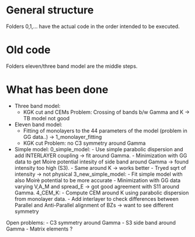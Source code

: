 # General structure

Folders 0,1,... have the actual code in the order intended to be executed.

# Old code

Folders eleven/three band model are the middle steps.

# What has been done

- Three band model: 
    - KGK cut and CEMs
    Problem:    Crossing of bands b/w Gamma and K -> TB model not good
- Eleven band model:    
    - Fitting of monolayers to the 44 parameters of the model (problem in GG data..) -> 1_monolayer_fitting
    - KGK cut
    Problem: no C3 symmetry around Gamma
- Simple model:
    0_simple_model:
        - Use simple parabolic dispersion and add INTERLAYER coupling -> fit around Gamma.
        - Minimization with GG data to get Moire potential intesity of side band around Gamma -> found intensity too high (S3).
        - Same around K -> works better
        - Tryed sqrt of intensity -> not physical
    3_new_simple_model:
        - Fit simple model with also Moirè potential to be more accurate
        - Minimization with GG data varying V,A_M and spread_E -> got good agreement with S11 around Gamma.
    4_CEM_K:
        - Compute CEM around K using parabolic dispersion from monolayer data.
        - Add interlayer to check differences between Parallel and Anti-Parallel alignment of BZs -> want to see different symmetry

Open problems:
    - C3 symmetry around Gamma
    - S3 side band around Gamma
    - Matrix elements ? 
